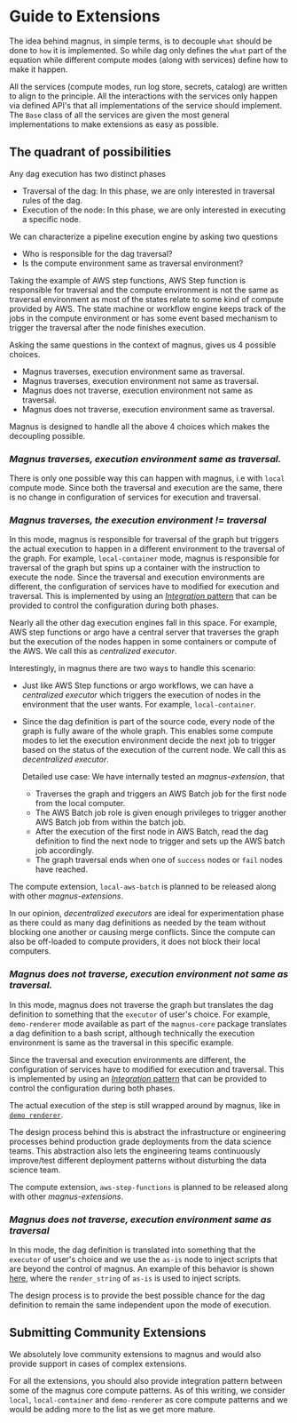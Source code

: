 # Guide to Extensions

The idea behind magnus, in simple terms, is to decouple ```what``` should be done to ```how``` it is implemented. 
So while  dag only defines the ```what``` part of the equation while different compute modes (along with services) 
define how to make it happen.

All the services (compute modes, run log store, secrets, catalog) are written to align to the principle. All the
interactions with the services only happen via defined API's that all implementations of the service should implement.
The ```Base``` class of all the services are given the most general implementations to make extensions as easy as 
possible.

## The quadrant of possibilities

Any dag execution has two distinct phases

- Traversal of the dag: In this phase, we are only interested in traversal rules of the dag.
- Execution of the node: In this phase, we are only interested in executing a specific node.

We can characterize a pipeline execution engine by asking two questions

- Who is responsible for the dag traversal?
- Is the compute environment same as traversal environment?

Taking the example of AWS step functions, AWS Step function is responsible for traversal and the compute environment is
not the same as traversal environment as most of the states relate to some kind of compute provided by AWS. The state 
machine or workflow engine keeps track of the jobs in the compute environment or has some event based mechanism to 
trigger the traversal after the node finishes execution. 

Asking the same questions in the context of magnus, gives us 4 possible choices.

- Magnus traverses, execution environment same as traversal.
- Magnus traverses, execution environment not same as traversal.
- Magnus does not traverse, execution environment not same as traversal.
- Magnus does not traverse, execution environment same as traversal.

Magnus is designed to handle all the above 4 choices which makes the decoupling possible.

### ***Magnus traverses, execution environment same as traversal.***

There is only one possible way this can happen with magnus, i.e with ```local``` compute mode. Since both the traversal
and execution are the same, there is no change in configuration of services for execution and traversal.

### ***Magnus traverses, the execution environment != traversal***

In this mode, magnus is responsible for traversal of the graph but triggers the actual execution to happen in a 
different environment to the traversal of the graph. For example, ```local-container``` mode, magnus is responsible 
for traversal of the graph but spins up a container with the instruction to execute the node. Since the traversal
and execution environments are different, the configuration of services have to modified for execution and traversal.
This is implemented by using an [*Integration* pattern](../../concepts/integration/) that can be provided to control
the configuration during both phases.

Nearly all the other dag execution engines fall in this space. For example, AWS step functions or argo have a central 
server that traverses the graph but the execution of the nodes happen in some containers or compute of the AWS. 
We call this as *centralized executor*.

Interestingly, in magnus there are two ways to handle this scenario:

- Just like AWS Step functions or argo workflows, we can have a *centralized executor* which triggers the execution of 
    nodes in the environment that the user wants. For example, ```local-container```.
- Since the dag definition is part of the source code, every node of the graph is fully aware of the whole graph. This
    enables some compute modes to let the execution environment decide the next job to trigger based on the status of
    the execution of the current node. We call this as *decentralized executor*.

    Detailed use case: We have internally tested an *magnus-extension*, that 

    - Traverses the graph and triggers an AWS Batch job for the first node from the local computer.
    - The AWS Batch job role is given enough privileges to trigger another AWS Batch job from within the batch job.
    - After the execution of the first node in AWS Batch, read the dag definition to find the next node to trigger
    and sets up the AWS batch job accordingly.
    - The graph traversal ends when one of ```success``` nodes or ```fail``` nodes have reached. 

The compute extension, ```local-aws-batch``` is planned to be released along with other *magnus-extensions*.

In our opinion, *decentralized executors* are ideal for experimentation phase as there could as many dag definitions as
needed by the team without blocking one another or causing merge conflicts. Since the compute can also be off-loaded to
compute providers, it does not block their local computers. 


### ***Magnus does not traverse, execution environment not same as traversal.***

In this mode, magnus does not traverse the graph but translates the dag definition to something that the ```executor```
of user's choice. For example, ```demo-renderer``` mode available as part of the ```magnus-core``` package translates
a dag definition to a bash script, although technically the execution environment is same as the traversal in this 
specific example.

Since the traversal and execution environments are different, the configuration of services have to modified for 
execution and traversal. This is implemented by using an [*Integration* pattern](../../concepts/integration/) 
that can be provided to control the configuration during both phases.

The actual execution of the step is still wrapped around by magnus, like in 
[```demo renderer```](../../getting_started/example-deployment/).

The design process behind this is abstract the infrastructure or engineering processes behind production grade 
deployments from the data science teams. This abstraction also lets the engineering teams continuously improve/test
different deployment patterns without disturbing the data science team. 

The compute extension, ```aws-step-functions``` is planned to be released along with other *magnus-extensions*.

### ***Magnus does not traverse, execution environment same as traversal***

In this mode, the dag definition is translated into something that the ```executor``` of user's choice and we use
the ```as-is``` node to inject scripts that are beyond the control of magnus. An example of this behavior is shown 
[here](../../examples/#advanced_use_as-is), where the ```render_string``` of ```as-is``` is used to inject scripts.

The design process is to provide the best possible chance for the dag definition to remain the same independent upon
the mode of execution. 

## Submitting Community Extensions

We absolutely love community extensions to magnus and would also provide support in cases of complex extensions.

For all the extensions, you should also provide integration pattern between some of the magnus core compute patterns.
As of this writing, we consider ```local```, ```local-container``` and ```demo-renderer``` as core compute patterns and
we would be adding more to the list as we get more mature.
